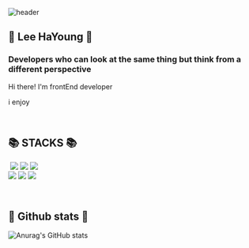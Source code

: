  ![header](https://capsule-render.vercel.app/api?type=wave&color=auto&height=200&section=header&text=HayoungLee%20&fontSize=90&fontColor=333&fontAlignY=50)
 

<h2 >👋 Lee HaYoung 👋</h2>
<h3> Developers who can look at the same thing but think from a different perspective </h3>
Hi there! I'm frontEnd developer

i enjoy 

<br>
 
<h2>📚 STACKS 📚</h2>
<p>
<img  src"https://img.shields.io/badge/JavaScript-F7DF1E?style=flat-square&logo=JavaScript&logoColor=black"> <img src="https://img.shields.io/badge/JavaScript-F7DF1E?style=flat-square&logo=JavaScript&logoColor=black"> <img src="https://img.shields.io/badge/Sass-CC6699?style=flat-square&logo=Sass&logoColor=fff"> <img src="https://img.shields.io/badge/React-61DAFB?style=flat-square&logo=React&logoColor=black">
<br>
<img src="https://img.shields.io/badge/css-1572B6?style=flat-the-badge&logo=css3&logoColor=white">
<img src="https://img.shields.io/badge/html-E34F26?style=flat-the-badge&logo=html5&logoColor=white">
<img src="https://img.shields.io/badge/styled.components-DB7093?style=flat-the-badge&logo=styled-components&logoColor=white">
</p>

<br>

<h2>🍿 Github stats 🍿</h2>

![Anurag's GitHub stats](https://github-readme-stats.vercel.app/api?username=rumisister&show_icons=true&theme=radical)

<!--
**Rumisister/Rumisister** is a ✨ _special_ ✨ repository because its `README.md` (this file) appears on your GitHub profile.

Here are some ideas to get you started:

- 🔭 I’m currently working on ...
- 🌱 I’m currently learning ...
- 👯 I’m looking to collaborate on ...
- 🤔 I’m looking for help with ...
- 💬 Ask me about ...
- 📫 How to reach me: ...
- 😄 Pronouns: ...
- ⚡ Fun fact: ...
-->
